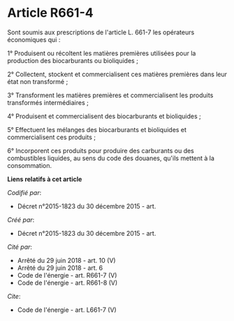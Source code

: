 # Article R661-4

Sont soumis aux prescriptions de l'article L. 661-7 les opérateurs économiques qui : 

1° Produisent ou récoltent les matières premières utilisées pour la production des biocarburants ou bioliquides ; 

2° Collectent, stockent et commercialisent ces matières premières dans leur état non transformé ;

3° Transforment les matières premières et commercialisent les produits transformés intermédiaires ; 

4° Produisent et commercialisent des biocarburants et bioliquides ; 

5° Effectuent les mélanges des biocarburants et bioliquides et commercialisent ces produits ; 

6° Incorporent ces produits pour produire des carburants ou des combustibles liquides, au sens du code des douanes, qu'ils
mettent à la consommation.

**Liens relatifs à cet article**

_Codifié par_:

  - Décret n°2015-1823 du 30 décembre 2015 - art.

_Créé par_:

  - Décret n°2015-1823 du 30 décembre 2015 - art.

_Cité par_:

  - Arrêté du 29 juin 2018 - art. 10 (V)
  - Arrêté du 29 juin 2018 - art. 6
  - Code de l'énergie - art. R661-7 (V)
  - Code de l'énergie - art. R661-8 (V)

_Cite_:

  - Code de l'énergie - art. L661-7 (V)
